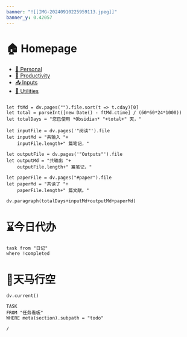 ```yaml
---
banner: "![[IMG-20240910225959113.jpeg]]"
banner_y: 0.42057
---
```

# 🏠 Homepage

- [👤 Personal](app://obsidian.md/%F0%9F%91%A4%20Personal)
- [💼 Productivity](app://obsidian.md/%F0%9F%92%BC%20Productivity)
- [📥 Inputs](app://obsidian.md/%F0%9F%93%A5%20Inputs)
- [🧰 Utilities](app://obsidian.md/%F0%9F%A7%B0%20Utilities)

```dataviewjs

let ftMd = dv.pages("").file.sort(t => t.cday)[0]
let total = parseInt([new Date() - ftMd.ctime] / (60*60*24*1000))
let totalDays = "您已使用 *Obsidian* "+total+" 天，"

let inputFile = dv.pages('"阅读"').file
let inputMd = "共输入 "+
	inputFile.length+" 篇笔记，"

let outputFile = dv.pages('"Outputs"').file
let outputMd = "共输出 "+
	outputFile.length+" 篇笔记，"

let paperFile = dv.pages("#paper").file
let paperMd = "共读了 "+
	paperFile.length+" 篇文献。"

dv.paragraph(totalDays+inputMd+outputMd+paperMd)

```
# ⌛今日代办

```dataview
task from "日记"
where !completed
```


# 🎠天马行空
```dataviewjs
dv.current()
```
```dataview
TASK
FROM "任务看板"
WHERE meta(section).subpath = "todo"
```

```ActivityHistory
/
```


